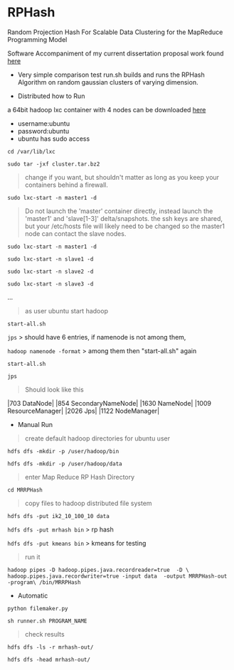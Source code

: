 RPHash
======

Random Projection Hash For Scalable Data Clustering for the MapReduce Programming Model

Software Accompaniment of my current dissertation proposal work found
[here](https://github.com/leecarraher/nsf_proposal) 


* Very simple comparison test
run.sh builds and runs the RPHash Algorithm on random gaussian clusters of 
varying dimension.


* Distributed how to Run

a 64bit hadoop lxc container with 4 nodes can be downloaded [here](http://homepages.uc.edu/~carrahle/cluster.tar.bz2 "Hadoop Containers")

* username:ubuntu 
* password:ubuntu
* ubuntu has sudo access

`cd /var/lib/lxc`

`sudo tar -jxf cluster.tar.bz2`

> change if you want, but shouldn't matter as long as you keep your containers 
> behind a firewall.

`sudo lxc-start -n master1 -d`

> Do not launch the 'master' container directly, instead 
> launch the 'master1' and 'slave[1-3]' delta/snapshots.
> the ssh keys are shared, but your /etc/hosts file will likely need to be changed
> so the master1 node can contact the slave nodes.

`sudo lxc-start -n master1 -d`

`sudo lxc-start -n slave1 -d`

`sudo lxc-start -n slave2 -d`

`sudo lxc-start -n slave3 -d`

...



> as user ubuntu start hadoop

`start-all.sh`

`jps` > should have 6 entries, if namenode is not among them, 

`hadoop namenode -format` > among them then "start-all.sh" again

`start-all.sh`

`jps`

> Should look like this

|703 DataNode|
|854 SecondaryNameNode|
|1630 NameNode|
|1009 ResourceManager|
|2026 Jps|
|1122 NodeManager|

* Manual Run
> create default hadoop directories for ubuntu user

`hdfs dfs -mkdir -p /user/hadoop/bin`

`hdfs dfs -mkdir -p /user/hadoop/data`

> enter Map Reduce RP Hash Directory

`cd MRRPHash`

> copy files to hadoop distributed file system

`hdfs dfs -put ik2_10_100_10 data`

`hdfs dfs -put mrhash bin` > rp hash

`hdfs dfs -put kmeans bin` > kmeans for testing


> run it

`hadoop pipes -D hadoop.pipes.java.recordreader=true  -D \
hadoop.pipes.java.recordwriter=true -input data  -output MRRPHash-out -program\
 /bin/MRRPHash `

* Automatic

`python filemaker.py`

`sh runner.sh PROGRAM_NAME`


> check results

`hdfs dfs -ls -r mrhash-out/`

`hdfs dfs -head mrhash-out/`







